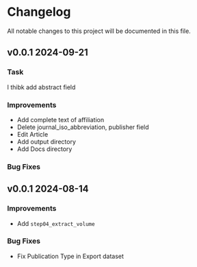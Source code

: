 # Changelog
All notable changes to this project will be documented in this file.


## v0.0.1 2024-09-21
### Task

I thibk add abstract field

### Improvements
- Add complete text of affiliation
- Delete journal_iso_abbreviation, publisher field
- Edit Article
- Add output directory 
- Add Docs directory


### Bug Fixes

## v0.0.1 2024-08-14



### Improvements
- Add `step04_extract_volume`


### Bug Fixes
- Fix Publication Type in Export dataset
